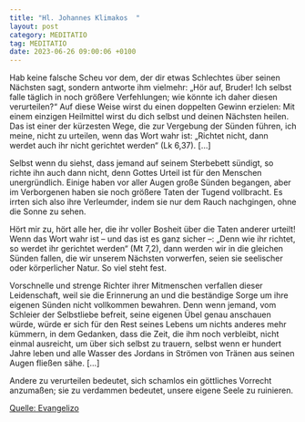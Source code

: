 ```yaml
---
title: "Hl. Johannes Klimakos  "
layout: post
category: MEDITATIO
tag: MEDITATIO
date: 2023-06-26 09:00:06 +0100
---
```

Hab keine falsche Scheu vor dem, der dir etwas Schlechtes über seinen Nächsten sagt, sondern antworte ihm vielmehr: „Hör auf, Bruder! Ich selbst falle täglich in noch größere Verfehlungen; wie könnte ich daher diesen verurteilen?“ Auf diese Weise wirst du einen doppelten Gewinn erzielen: Mit einem einzigen Heilmittel wirst du dich selbst und deinen Nächsten heilen.<!--more--> Das ist einer der kürzesten Wege, die zur Vergebung der Sünden führen, ich meine, nicht zu urteilen, wenn das Wort wahr ist: „Richtet nicht, dann werdet auch ihr nicht gerichtet werden“ (Lk 6,37). […]

Selbst wenn du siehst, dass jemand auf seinem Sterbebett sündigt, so richte ihn auch dann nicht, denn Gottes Urteil ist für den Menschen unergründlich. Einige haben vor aller Augen große Sünden begangen, aber im Verborgenen haben sie noch größere Taten der Tugend vollbracht. Es irrten sich also ihre Verleumder, indem sie nur dem Rauch nachgingen, ohne die Sonne zu sehen.

Hört mir zu, hört alle her, die ihr voller Bosheit über die Taten anderer urteilt! Wenn das Wort wahr ist – und das ist es ganz sicher –: „Denn wie ihr richtet, so werdet ihr gerichtet werden“ (Mt 7,2), dann werden wir in die gleichen Sünden fallen, die wir unserem Nächsten vorwerfen, seien sie seelischer oder körperlicher Natur. So viel steht fest.

Vorschnelle und strenge Richter ihrer Mitmenschen verfallen dieser Leidenschaft, weil sie die Erinnerung an und die beständige Sorge um ihre eigenen Sünden nicht vollkommen bewahren. Denn wenn jemand, vom Schleier der Selbstliebe befreit, seine eigenen Übel genau anschauen würde, würde er sich für den Rest seines Lebens um nichts anderes mehr kümmern, in dem Gedanken, dass die Zeit, die ihm noch verbleibt, nicht einmal ausreicht, um über sich selbst zu trauern, selbst wenn er hundert Jahre leben und alle Wasser des Jordans in Strömen von Tränen aus seinen Augen fließen sähe. […]

Andere zu verurteilen bedeutet, sich schamlos ein göttliches Vorrecht anzumaßen; sie zu verdammen bedeutet, unsere eigene Seele zu ruinieren.



[Quelle: Evangelizo](https://evangeliumtagfuertag.org/DE/gospel)